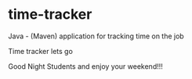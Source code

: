 # time-tracker
Java - (Maven) application for tracking time on the job

Time tracker lets go

Good Night Students and enjoy your weekend!!!
